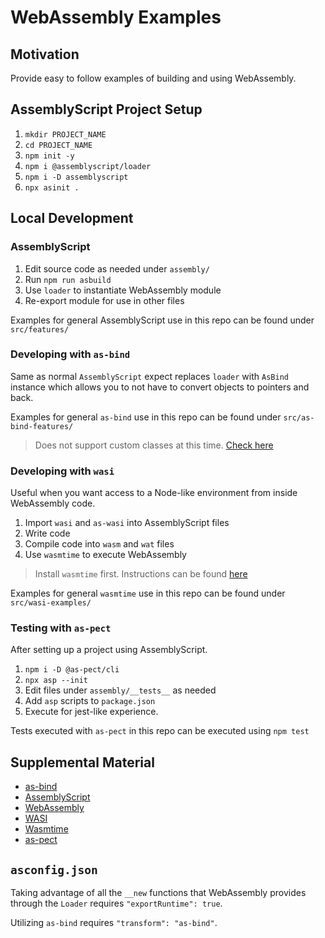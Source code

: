 # WebAssembly Examples

## Motivation

Provide easy to follow examples of building and using WebAssembly.

## AssemblyScript Project Setup

1. `mkdir PROJECT_NAME`
2. `cd PROJECT_NAME`
3. `npm init -y`
4. `npm i @assemblyscript/loader`
5. `npm i -D assemblyscript`
6. `npx asinit .`

## Local Development

### AssemblyScript

1. Edit source code as needed under `assembly/`
2. Run `npm run asbuild`
3. Use `loader` to instantiate WebAssembly module
4. Re-export module for use in other files

Examples for general AssemblyScript use in this repo can be found under `src/features/`

### Developing with `as-bind`

Same as normal `AssemblyScript` expect replaces `loader` with `AsBind` instance which allows you to not have to convert objects to pointers and back.

Examples for general `as-bind` use in this repo can be found under `src/as-bind-features/`

> Does not support custom classes at this time. [Check here](https://github.com/torch2424/as-bind#supported-data-types)

### Developing with `wasi`

Useful when you want access to a Node-like environment from inside WebAssembly code. 

1. Import `wasi` and `as-wasi` into AssemblyScript files
2. Write code
3. Compile code into `wasm` and `wat` files
4. Use `wasmtime` to execute WebAssembly

> Install `wasmtime` first. Instructions can be found [here](https://docs.wasmtime.dev/cli-install.html)

Examples for general `wasmtime` use in this repo can be found under `src/wasi-examples/`

### Testing with `as-pect`

After setting up a project using AssemblyScript.

1. `npm i -D @as-pect/cli`
2. `npx asp --init`
3. Edit files under `assembly/__tests__` as needed
4. Add `asp` scripts to `package.json`
5. Execute for jest-like experience.

Tests executed with `as-pect` in this repo can be executed using `npm test`

## Supplemental Material

* [as-bind](https://github.com/torch2424/as-bind)
* [AssemblyScript](https://www.assemblyscript.org/)
* [WebAssembly](https://developer.mozilla.org/en-US/docs/WebAssembly)
* [WASI](https://wasmbyexample.dev/examples/wasi-hello-world/wasi-hello-world.assemblyscript.en-us.html)
* [Wasmtime](https://docs.wasmtime.dev/introduction.html)
* [as-pect](https://tenner-joshua.gitbook.io/as-pect/)

## `asconfig.json`

Taking advantage of all the `__new` functions that WebAssembly provides through the `Loader` requires `"exportRuntime": true`.

Utilizing `as-bind` requires `"transform": "as-bind"`.
